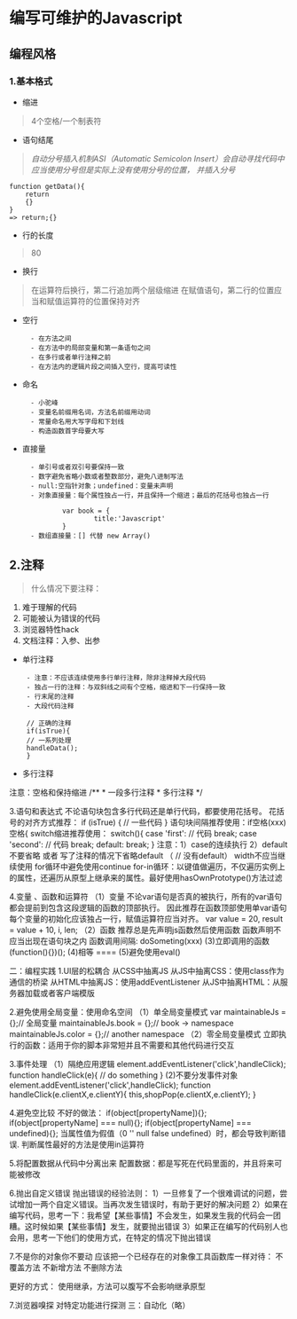 # 编写可维护的Javascript

## 编程风格

### 1.基本格式

- 缩进

> 4个空格/一个制表符

- 语句结尾

> *自动分号插入机制ASI（Automatic Semicolon Insert）会自动寻找代码中应当使用分号但是实际上没有使用分号的位置，  并插入分号*

    function getData(){
        return
        {}
    }
    => return;{}

- 行的长度

> 80

- 换行

> 在运算符后换行，第二行追加两个层级缩进
> 在赋值语句，第二行的位置应当和赋值运算符的位置保持对齐

- 空行

        - 在方法之间
        - 在方法中的局部变量和第一条语句之间
        - 在多行或者单行注释之前
        - 在方法内的逻辑片段之间插入空行，提高可读性

- 命名

        - 小驼峰
        - 变量名前缀用名词，方法名前缀用动词
        - 常量命名用大写字母和下划线
        - 构造函数首字母要大写

- 直接量

        - 单引号或者双引号要保持一致
        - 数字避免省略小数或者整数部分，避免八进制写法
        - null:空指针对象；undefined：变量未声明
        - 对象直接量：每个属性独占一行，并且保持一个缩进；最后的花括号也独占一行

                var book = {
                        title:'Javascript'
                }
        - 数组直接量：[] 代替 new Array()

## 2.注释

> 什么情况下要注释：

1.  难于理解的代码
2.  可能被认为错误的代码
3.  浏览器特性hack
4.  文档注释：入参、出参

- 单行注释

       - 注意：不应该连续使用多行单行注释，除非注释掉大段代码
       - 独占一行的注释：与双斜线之间有个空格，缩进和下一行保持一致
       - 行末尾的注释
       - 大段代码注释
       
       // 正确的注释
       if(isTrue){
       // 一系列处理
       handleData();
       }
- 多行注释

注意：空格和保持缩进
    /**
    * 一段多行注释
    * 多行注释
    */
 
3.语句和表达式
不论语句块包含多行代码还是单行代码，都要使用花括号。
花括号的对齐方式推荐：
    if (isTrue) {
            // 一些代码
    }
语句块间隔推荐使用：if空格(xxx)空格{
switch缩进推荐使用：
    switch(){
        case 'first':
            // 代码
            break;
        case 'second':
            // 代码
            break;
        default:
            break;
    }
注意：1）case的连续执行
        2）default不要省略 或者 写了注释的情况下省略default （ // 没有default）
width不应当继续使用
for循环中避免使用continue
for-in循环：以键值做遍历，不仅遍历实例上的属性，还遍历从原型上继承来的属性。最好使用hasOwnPrototype()方法过滤
 
4.变量 、函数和运算符
（1）变量
不论var语句是否真的被执行，所有的var语句都会提前到包含这段逻辑的函数的顶部执行。
因此推荐在函数顶部使用单var语句
每个变量的初始化应该独占一行，赋值运算符应当对齐。
var value = 20,
        result = value + 10,
    i,
    len;
（2）函数
推荐总是先声明js函数然后使用函数
函数声明不应当出现在语句块之内
函数调用间隔: doSometing(xxx)
(3)立即调用的函数
(function(){})();
(4)相等 ====
(5)避免使用eval()
 
二：编程实践
1.UI层的松耦合
从CSS中抽离JS
从JS中抽离CSS：使用class作为通信的桥梁
从HTML中抽离JS：使用addEventListener
从JS中抽离HTML：从服务器加载或者客户端模版
 
2.避免使用全局变量：使用命名空间
（1）单全局变量模式
var maintainableJs = {};// 全局变量
maintainableJs.book = {};// book -> namespace
maintainableJs.color = {};//  another namespace
（2）零全局变量模式
立即执行的函数：适用于你的脚本非常短并且不需要和其他代码进行交互
 
3.事件处理
（1）隔绝应用逻辑
element.addEventListener('click',handleClick);
function handleClick(e){
        // do something
}
(2)不要分发事件对象
element.addEventListener('click',handleClick);
function handleClick(e.clientX,e.clientY){
        this,shopPop(e.clientX,e.clientY);
}
 
4.避免空比较
不好的做法：
if(object[propertyName]){};
if(object[propertyName] === null){};
if(object[propertyName] === undefined){};
当属性值为假值（0 '' null false undefined）时，都会导致判断错误.
判断属性最好的方法是使用in运算符
 
5.将配置数据从代码中分离出来
配置数据：都是写死在代码里面的，并且将来可能被修改
 
6.抛出自定义错误
抛出错误的经验法则：
1）一旦修复了一个很难调试的问题，尝试增加一两个自定义错误。当再次发生错误时，有助于更好的解决问题
2）如果在编写代码，思考一下：我希望【某些事情】不会发生，如果发生我的代码会一团糟。这时候如果【某些事情】发生，就要抛出错误
3）如果正在编写的代码别人也会用，思考一下他们的使用方式，在特定的情况下抛出错误
 
7.不是你的对象你不要动
应该把一个已经存在的对象像工具函数库一样对待：
不覆盖方法
不新增方法
不删除方法
 
更好的方式：
使用继承，方法可以腹写不会影响继承原型
 
7.浏览器嗅探
对特定功能进行探测
三：自动化（略）
